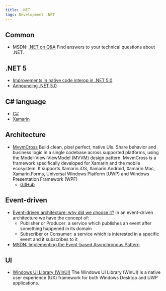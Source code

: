 ```yaml
---
title: .NET
tags: Development .NET
---
```


## Common

- MSDN: [.NET on Q&A](https://docs.microsoft.com/en-us/answers/products/dotnet)
  Find answers to your technical questions about .NET.

## .NET 5

- [Improvements in native code interop in .NET 5.0](https://devblogs.microsoft.com/dotnet/improvements-in-native-code-interop-in-net-5-0/)
- [Announcing .NET 5.0](https://devblogs.microsoft.com/dotnet/announcing-net-5-0/)

## C\# language

- [C#](csharp.md)
- [Xamarin](csharp-xamarin.md)

## Architecture

- [MvvmCross](https://www.mvvmcross.com/)
  Build clean, pixel perfect, native UIs. Share behavior and business logic in a single codebase across supported platforms, using the Model-View-ViewModel (MVVM) design pattern. MvvmCross is a framework specifically developed for Xamarin and the mobile ecosystem. It supports Xamarin.iOS, Xamarin.Android, Xamarin.Mac, Xamarin.Forms, Universal Windows Platform (UWP) and Windows Presentation Framework (WPF)
  - [GitHub](https://github.com/MvvmCross/MvvmCross)

## Event-driven

- [Event-driven architecture: why did we choose it?](https://blog.stampit.co/event-driven-architecture-why-did-we-choose-it/)
  In an event-driven architecture we have the concept of:
  - Publisher or Producer: a service which publishes an event after something happened in its domain
  - Subscriber or Consumer: a service which is interested in a specific event and it subscribes to it
- [MSDN: Implementing the Event-based Asynchronous Pattern](https://docs.microsoft.com/en-us/dotnet/standard/asynchronous-programming-patterns/implementing-the-event-based-asynchronous-pattern)

## UI

- [Windows UI Library (WinUI)](https://docs.microsoft.com/en-us/windows/apps/winui/)
  The Windows UI Library (WinUI) is a native user experience (UX) framework for both Windows Desktop and UWP applications.
